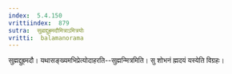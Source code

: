 ```yaml
---
index:  5.4.150
vrittiindex:  879
sutra:  सुह्मद्दुह्र्मदौमित्राऽमित्रयोः
vritti:  balamanorama 
---
```


सुह्मद्दुह्र्मदौ। यथासङ्ख्यमभिप्रेत्योदाहरति--सुह्मन्मित्रमिति। सु शोभनं ह्मदयं यस्येति विग्रहः। 

